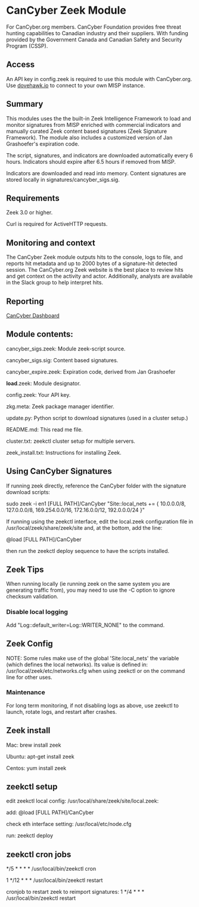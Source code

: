 # CanCyber Zeek Module

For CanCyber.org members. CanCyber Foundation provides free threat hunting capabilities to Canadian industry and their suppliers. With funding provided by the Government Canada and Canadian Safety and Security Program (CSSP).

## Access

An API key in config.zeek is required to use this module with CanCyber.org. Use [dovehawk.io](https://dovehawk.io) to connect to your own MISP instance.

## Summary


This modules uses the the built-in Zeek Intelligence Framework to load and monitor signatures from MISP enriched with commercial indicators and manually curated Zeek content based signatures (Zeek Signature Framework).  The module also includes a customized version of Jan Grashoefer's expiration code.

The script, signatures, and indicators are downloaded automatically every 6 hours.  Indicators should expire after 6.5 hours if removed from MISP.

Indicators are downloaded and read into memory.  Content signatures are stored locally in signatures/cancyber_sigs.sig.


## Requirements

Zeek 3.0 or higher.

Curl is required for ActiveHTTP requests.


## Monitoring and context

The CanCyber Zeek module outputs hits to the console, logs to file, and reports hit metadata and up to 2000 bytes of a signature-hit detected session.  The CanCyber.org Zeek website is the best place to review hits and get context on the activity and actor.  Additionally, analysts are available in the Slack group to help interpret hits.


## Reporting

[CanCyber Dashboard](https://dashboard.cancyber.org/)


## Module contents:

cancyber_sigs.zeek: Module zeek-script source.

cancyber_sigs.sig: Content based signatures.

cancyber_expire.zeek: Expiration code, derived from Jan Grashoefer

__load__.zeek: Module designator.

config.zeek: Your API key.

zkg.meta: Zeek package manager identifier.

update.py: Python script to download signatures (used in a cluster setup.)

README.md: This read me file.

cluster.txt: zeekctl cluster setup for multiple servers.

zeek_install.txt: Instructions for installing Zeek.


## Using CanCyber Signatures

If running zeek directly, reference the CanCyber folder with the signature download scripts:

sudo zeek -i en1 [FULL PATH]/CanCyber "Site::local_nets += { 10.0.0.0/8, 127.0.0.0/8, 169.254.0.0/16, 172.16.0.0/12, 192.0.0.0/24 }"

If running using the zeekctl interface, edit the local.zeek configuration file in /usr/local/zeek/share/zeek/site and, at the bottom, add the line:

@load [FULL PATH]/CanCyber

then run the zeekctl deploy sequence to have the scripts installed.


## Zeek Tips

When running locally (ie running zeek on the same system you are generating traffic from), you may need to use the -C option to ignore checksum validation.


### Disable local logging

Add "Log::default_writer=Log::WRITER_NONE" to the command.


## Zeek Config

NOTE: Some rules make use of the global 'Site:local_nets' the variable (which defines the local networks). Its value is defined in: /usr/local/zeek/etc/networks.cfg when using zeekctl or on the command line for other uses.



### Maintenance

For long term monitoring, if not disabling logs as above, use zeekctl to launch, rotate logs, and restart after crashes.


## Zeek install

Mac: brew install zeek

Ubuntu: apt-get install zeek

Centos: yum install zeek


## zeekctl setup

edit zeekctl local config: /usr/local/share/zeek/site/local.zeek:

add: @load [FULL PATH]/CanCyber

check eth interface setting: /usr/local/etc/node.cfg

run: zeekctl deploy


## zeekctl cron jobs

*/5 * * * * /usr/local/bin/zeekctl cron

1 */12 * * * /usr/local/bin/zeekctl restart

cronjob to restart zeek to reimport signatures: 1 */4 * * * /usr/local/bin/zeekctl restart
